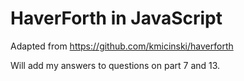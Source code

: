 # HaverForth in JavaScript
Adapted from https://github.com/kmicinski/haverforth

Will add my answers to questions on part 7 and 13. 
